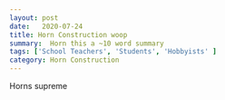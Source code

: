```yaml
---
layout: post
date:   2020-07-24
title: Horn Construction woop
summary:  Horn this a ~10 word summary
tags: ['School Teachers', 'Students', 'Hobbyists' ]
category: Horn Construction
---
```


Horns supreme
    
